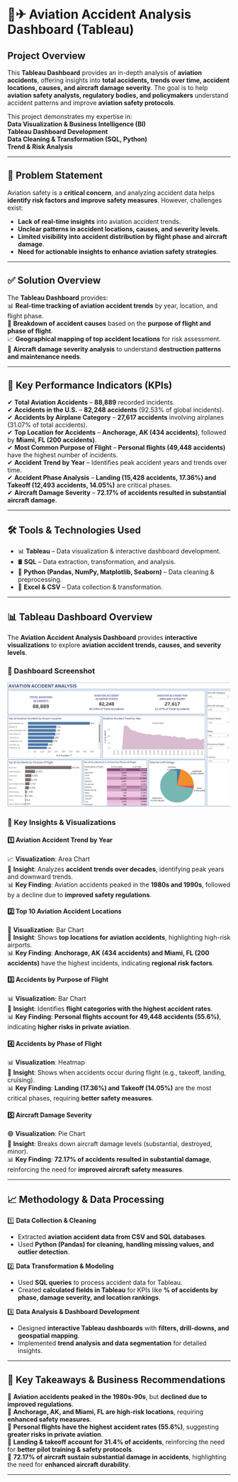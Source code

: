 # 🛫✈ **Aviation Accident Analysis Dashboard (Tableau)**  

##  Project Overview  
This **Tableau Dashboard** provides an in-depth analysis of **aviation accidents**, offering insights into **total accidents, trends over time, accident locations, causes, and aircraft damage severity**. The goal is to help **aviation safety analysts, regulatory bodies, and policymakers** understand accident patterns and improve **aviation safety protocols**.

This project demonstrates my expertise in:  
 **Data Visualization & Business Intelligence (BI)**  
 **Tableau Dashboard Development**  
 **Data Cleaning & Transformation (SQL, Python)**  
 **Trend & Risk Analysis**  

---

## 🚀 Problem Statement  
Aviation safety is a **critical concern**, and analyzing accident data helps **identify risk factors and improve safety measures**. However, challenges exist:  
-  **Lack of real-time insights** into aviation accident trends.  
-  **Unclear patterns in accident locations, causes, and severity levels**.  
-  **Limited visibility into accident distribution by flight phase and aircraft damage**.  
-  **Need for actionable insights to enhance aviation safety strategies**.  

---

## ✅ Solution Overview  
The **Tableau Dashboard** provides:  
📊 **Real-time tracking of aviation accident trends** by year, location, and flight phase.  
📌 **Breakdown of accident causes** based on the **purpose of flight and phase of flight**.  
📈 **Geographical mapping of top accident locations** for risk assessment.  
📍 **Aircraft damage severity analysis** to understand **destruction patterns and maintenance needs**.  

---

## 🎯 Key Performance Indicators (KPIs)  

✔ **Total Aviation Accidents** – **88,889** recorded incidents.  
✔ **Accidents in the U.S.** – **82,248 accidents** (92.53% of global incidents).  
✔ **Accidents by Airplane Category** – **27,617 accidents** involving airplanes (31.07% of total accidents).  
✔ **Top Location for Accidents** – **Anchorage, AK (434 accidents)**, followed by **Miami, FL (200 accidents)**.  
✔ **Most Common Purpose of Flight** – **Personal flights (49,448 accidents)** have the highest number of incidents.  
✔ **Accident Trend by Year** – Identifies peak accident years and trends over time.  
✔ **Accident Phase Analysis** – **Landing (15,428 accidents, 17.36%) and Takeoff (12,493 accidents, 14.05%)** are critical phases.  
✔ **Aircraft Damage Severity** – **72.17% of accidents resulted in substantial aircraft damage**.  

---

## 🛠 Tools & Technologies Used  
- 📊 **Tableau** – Data visualization & interactive dashboard development.  
- 🛢 **SQL** – Data extraction, transformation, and analysis.  
- 🐍 **Python (Pandas, NumPy, Matplotlib, Seaborn)** – Data cleaning & preprocessing.  
- 📂 **Excel & CSV** – Data collection & transformation.  

---

## 📊 Tableau Dashboard Overview  

The **Aviation Accident Analysis Dashboard** provides **interactive visualizations** to explore **aviation accident trends, causes, and severity levels**.

### **📌 Dashboard Screenshot**  
![Aviation Accident Analysis Dashboard](https://github.com/muralikrishna-v/Aviation-accident-data-analysis_Tableau/blob/main/aviation_dashboard.png)  

### **📌 Key Insights & Visualizations**  

#### **1️⃣ Aviation Accident Trend by Year**  
📈 **Visualization**: Area Chart  
📌 **Insight**: Analyzes **accident trends over decades**, identifying peak years and downward trends.  
📊 **Key Finding**: Aviation accidents peaked in the **1980s and 1990s**, followed by a decline due to **improved safety regulations**.  

#### **2️⃣ Top 10 Aviation Accident Locations**  
📍 **Visualization**: Bar Chart  
📌 **Insight**: Shows **top locations for aviation accidents**, highlighting high-risk airports.  
📊 **Key Finding**: **Anchorage, AK (434 accidents) and Miami, FL (200 accidents)** have the highest incidents, indicating **regional risk factors**.  

#### **3️⃣ Accidents by Purpose of Flight**  
📊 **Visualization**: Bar Chart  
📌 **Insight**: Identifies **flight categories with the highest accident rates**.  
📊 **Key Finding**: **Personal flights account for 49,448 accidents (55.6%)**, indicating **higher risks in private aviation**.  

#### **4️⃣ Accidents by Phase of Flight**  
📊 **Visualization**: Heatmap  
📌 **Insight**: Shows when accidents occur during flight (e.g., takeoff, landing, cruising).  
📊 **Key Finding**: **Landing (17.36%) and Takeoff (14.05%)** are the most critical phases, requiring **better safety measures**.  

#### **5️⃣ Aircraft Damage Severity**  
🟢 **Visualization**: Pie Chart  
📌 **Insight**: Breaks down aircraft damage levels (substantial, destroyed, minor).  
📊 **Key Finding**: **72.17% of accidents resulted in substantial damage**, reinforcing the need for **improved aircraft safety measures**.  

---

## 📈 Methodology & Data Processing  

1️⃣ **Data Collection & Cleaning**  
   - Extracted **aviation accident data from CSV and SQL databases**.  
   - Used **Python (Pandas) for cleaning, handling missing values, and outlier detection**.  

2️⃣ **Data Transformation & Modeling**  
   - Used **SQL queries** to process accident data for Tableau.  
   - Created **calculated fields in Tableau** for KPIs like **% of accidents by phase, damage severity, and location rankings**.  

3️⃣ **Data Analysis & Dashboard Development**  
   - Designed **interactive Tableau dashboards** with **filters, drill-downs, and geospatial mapping**.  
   - Implemented **trend analysis and data segmentation** for detailed insights.  

---

## 📌 Key Takeaways & Business Recommendations  

📌 **Aviation accidents peaked in the 1980s-90s**, but **declined due to improved regulations**.  
📌 **Anchorage, AK, and Miami, FL are high-risk locations**, requiring **enhanced safety measures**.  
📌 **Personal flights have the highest accident rates (55.6%)**, suggesting **greater risks in private aviation**.  
📌 **Landing & takeoff account for 31.4% of accidents**, reinforcing the need for **better pilot training & safety protocols**.  
📌 **72.17% of aircraft sustain substantial damage in accidents**, highlighting the need for **enhanced aircraft durability**.  

---

